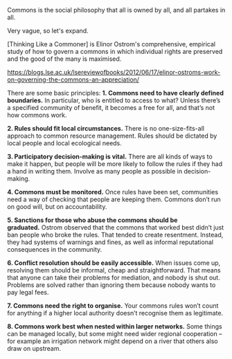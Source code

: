 Commons is the social philosophy that all is owned by all, and all partakes in all. 

Very vague, so let's expand.

[Thinking Like a Commoner] is Elinor Ostrom's comprehensive, empirical study of how to govern a commons in which individual rights are preserved and the good of the many is maximised. 

https://blogs.lse.ac.uk/lsereviewofbooks/2012/06/17/elinor-ostroms-work-on-governing-the-commons-an-appreciation/

There are some basic principles:
 **1. Commons need to have clearly defined boundaries.** In particular, who is entitled to access to what? Unless there’s a specified community of benefit, it becomes a free for all, and that’s not how commons work.

**2. Rules should fit local circumstances.** There is no one-size-fits-all approach to common resource management. Rules should be dictated by local people and local ecological needs.

**3. Participatory decision-making is vital.** There are all kinds of ways to make it happen, but people will be more likely to follow the rules if they had a hand in writing them. Involve as many people as possible in decision-making.

**4. Commons must be monitored.** Once rules have been set, communities need a way of checking that people are keeping them. Commons don’t run on good will, but on accountability.

**5. Sanctions for those who abuse the commons should be graduated.** Ostrom observed that the commons that worked best didn’t just ban people who broke the rules. That tended to create resentment. Instead, they had systems of warnings and fines, as well as informal reputational consequences in the community.

**6. Conflict resolution should be easily accessible.** When issues come up, resolving them should be informal, cheap and straightforward. That means that anyone can take their problems for mediation, and nobody is shut out. Problems are solved rather than ignoring them because nobody wants to pay legal fees.

**7. Commons need the right to organise.** Your commons rules won’t count for anything if a higher local authority doesn’t recognise them as legitimate.

**8. Commons work best when nested within larger networks.** Some things can be managed locally, but some might need wider regional cooperation – for example an irrigation network might depend on a river that others also draw on upstream.
